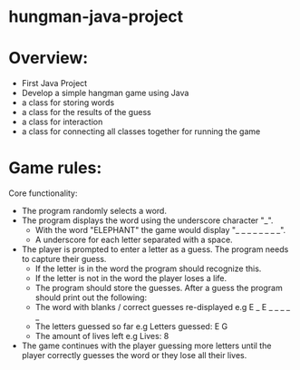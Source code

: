 # hungman-java-project

# Overview:
- First Java Project
- Develop a simple hangman game using Java
- a class for storing words
- a class for the results of the guess
- a class for interaction 
- a class for connecting all classes together for running the game

# Game rules:
Core functionality:
- The program randomly selects a word.
- The program displays the word using the underscore character "_".
    - With the word "ELEPHANT" the game would display "_ _ _ _ _ _ _ _".
    - A underscore for each letter separated with a space.
- The player is prompted to enter a letter as a guess. The program needs to capture their guess.
    - If the letter is in the word the program should recognize this.
    - If the letter is not in the word the player loses a life.
    - The program should store the guesses.
   After a guess the program should print out the following:
    - The word with blanks / correct guesses re-displayed e.g E _ E _ _ _ _ _
    - The letters guessed so far e.g Letters guessed: E G
    - The amount of lives left e.g Lives: 8
- The game continues with the player guessing more letters until the player correctly guesses the word or
they lose all their lives.
